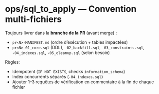 # ops/sql_to_apply — Convention multi-fichiers

Toujours livrer dans la **branche de la PR** (avant merge) :
- `pr<N>-MANIFEST.md` (ordre d’exécution + tables impactées)
- `pr<N>-01_core.sql` (DDL), `-02_backfill.sql`, `-03_constraints.sql`, `-04_indexes.sql`, `-05_cleanup.sql` (selon besoin)

Règles:
- Idempotent (`IF NOT EXISTS`, checks `information_schema`)
- Index concurrents séparés (`-04_indexes.sql`)
- Ajouter 1–3 requêtes de vérification en commentaire à la fin de chaque fichier
